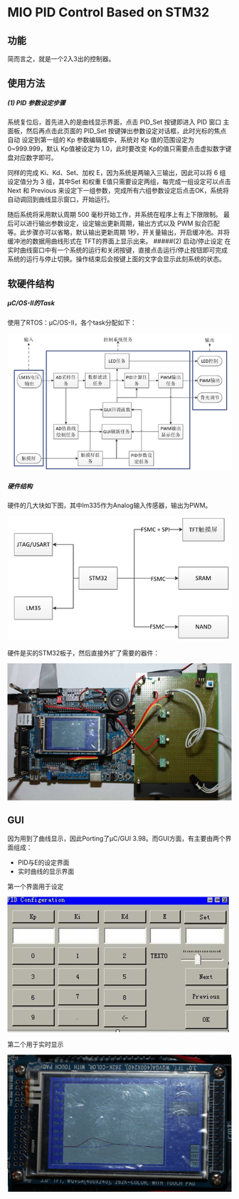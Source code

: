# MIO PID Control Based on STM32
## 功能
简而言之，就是一个2入3出的控制器。
## 使用方法
##### (1) PID 参数设定步骤 
系统复位后，首先进入的是曲线显示界面，点击 PID_Set 按键即进入 PID 窗口
主面板，然后再点击此页面的 PID_Set 按键弹出参数设定对话框，此时光标的焦点自动
设定到第一组的 Kp 参数编辑框中，系统对 Kp 值的范围设定为 0~999.999，默认 Kp值被设定为 1.0，此时要改变 Kp的值只需要点击虚拟数字键盘对应数字即可。

同样的完成 Ki、Kd、Set、加权 E，因为系统是两输入三输出，因此可以将 6 组设定值分为 3 组，其中Set 和权重 E值只需要设定两组，每完成一组设定可以点击 Next 和 Previous 来设定下一组参数，完成所有六组参数设定后点击OK，系统将自动调回到曲线显示窗口，开始运行。 

随后系统将采用默认周期 500 毫秒开始工作，并系统在程序上有上下限限制。 
最后可以进行输出参数设定，设定输出更新周期，输出方式以及 PWM 拟合匹配等。此步骤亦可以省略，默认输出更新周期 1秒，开关量输出，开启缓冲池。并将缓冲池的数据用曲线形式在 TFT的界面上显示出来。 
#####(2) 启动/停止设定 
在实时曲线窗口中有一个系统的运行和关闭按键，直接点击运行/停止按钮即可完成系统的运行与停止切换。操作结束后会按键上面的文字会显示此刻系统的状态。 
## 软硬件结构
##### μC/OS-II的Task
使用了RTOS：μC/OS-II，各个task分配如下：

![Architecture](./pics/jobControlFramwork.jpg)

##### 硬件结构
硬件的几大块如下图，其中lm335作为Analog输入传感器，输出为PWM。

![Architecture](./pics/SystemStruct.jpg)

硬件是买的STM32板子，然后直接外扩了需要的器件：

![Architecture](./pics/HardWare.jpg)

## GUI
因为用到了曲线显示，因此Porting了μC/GUI 3.98。而GUI方面，有主要由两个界面组成：
- PID与E的设定界面
- 实时曲线的显示界面

第一个界面用于设定

![Architecture](./pics/SettingGUI.jpg)

第二个用于实时显示

![Architecture](./pics/Curve.jpg)
